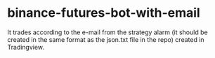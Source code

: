 # binance-futures-bot-with-email
It trades according to the e-mail from the strategy alarm (it should be created in the same format as the json.txt file in the repo) created in Tradingview. 
